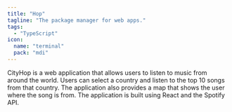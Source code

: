```yaml
---
title: "Hop"
tagline: "The package manager for web apps."
tags:
  - "TypeScript"
icon:
  name: "terminal" 
  pack: "mdi"
---
```


CityHop is a web application that allows users to listen to music from around the world. Users can select a country and listen to the top 10 songs from that country. The application also provides a map that shows the user where the song is from. The application is built using React and the Spotify API.